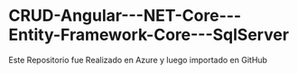 # CRUD-Angular---NET-Core---Entity-Framework-Core---SqlServer
Este Repositorio fue Realizado en Azure y luego importado en GitHub
